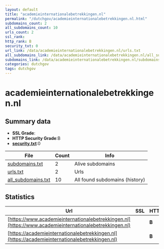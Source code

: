 ```yaml
---
layout: default
title: "academieinternationalebetrekkingen.nl"
permalink: "/dutchgov/academieinternationalebetrekkingen.nl.html"
subdomains_count: 2
all_subdomains_count: 10
urls_count: 2
ssl_rank: 
http_rank: B
security_txt: 0
url_link: /data/academieinternationalebetrekkingen.nl/urls.txt
all_subdomains_link: /data/academieinternationalebetrekkingen.nl/all_subdomains.txt
subdomains_link: /data/academieinternationalebetrekkingen.nl/subdomains.txt
categories: dutchgov
tags: dutchgov
---
```



# academieinternationalebetrekkingen.nl
## Summary data


 - **SSL Grade**:
 - **HTTP Security Grade**:B
 - **[security.txt](https://www.digitaleoverheid.nl/nieuws/standaard-security-txt-nu-verplicht-voor-overheid/)**:0


| File       | Count | Info |
|------------|-------|------|
|[subdomains.txt](/DutchGovScope/data/academieinternationalebetrekkingen.nl/subdomains.txt)|2|Alive subdomains|
|[urls.txt](/DutchGovScope/data/academieinternationalebetrekkingen.nl/urls.txt)|2|Urls|
|[all_subdomains.txt](/DutchGovScope/data/academieinternationalebetrekkingen.nl/all_subdomains.txt)|10|All found subdomains (history)|


## Statistics


| Url | SSL | HTTP | Server | Cookie | HSTS | CORS | CTO | CSP | XFO | XXP | RP |FP| Tech |Title |
|--------|-------|-------|------|------|------|------|------|------|------|------|------|------|------|------|
|[https://www.academieinternationalebetrekkingen.nl](https://www.academieinternationalebetrekkingen.nl)| | **B**|Class|:white_check_mark: |:white_check_mark: | | |:warning: | | :white_check_mark: | :white_check_mark: | |HSTS||
|[https://academieinternationalebetrekkingen.nl](https://academieinternationalebetrekkingen.nl)| | **B**|Class|:white_check_mark: |:white_check_mark: | | |:warning: | | :white_check_mark: | :white_check_mark: | |HSTS||


